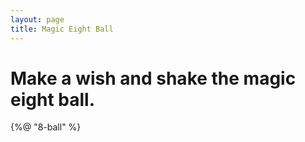 ```yaml
---
layout: page
title: Magic Eight Ball
---
```


# Make a wish and shake the magic eight ball.

{%@ "8-ball" %}

